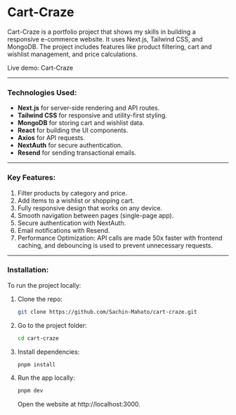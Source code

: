 # Cart-Craze

Cart-Craze is a portfolio project that shows my skills in building a responsive e-commerce website. It uses Next.js, Tailwind CSS, and MongoDB. The project includes features like product filtering, cart and wishlist management, and price calculations.

Live demo: Cart-Craze

---

### Technologies Used:

-   **Next.js** for server-side rendering and API routes.
-   **Tailwind CSS** for responsive and utility-first styling.
-   **MongoDB** for storing cart and wishlist data.
-   **React** for building the UI components.
-   **Axios** for API requests.
-   **NextAuth** for secure authentication.
-   **Resend** for sending transactional emails.

---

### Key Features:

1. Filter products by category and price.
2. Add items to a wishlist or shopping cart.
3. Fully responsive design that works on any device.
4. Smooth navigation between pages (single-page app).
5. Secure authentication with NextAuth.
6. Email notifications with Resend.
7. Performance Optimization: API calls are made 50x faster with frontend caching, and debouncing is used to prevent unnecessary requests.

---

### Installation:

To run the project locally:

1. Clone the repo:

    ```bash
    git clone https://github.com/Sachin-Mahato/cart-craze.git
    ```

2. Go to the project folder:

    ```bash
    cd cart-craze
    ```

3. Install dependencies:

    ```bash
    pnpm install
    ```

4. Run the app locally:

    ```bash
    pnpm dev
    ```

    Open the website at http://localhost:3000.
